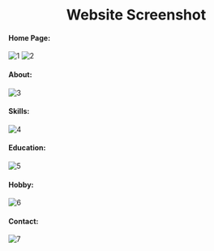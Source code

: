 <h1 align="center"><b> Website Screenshot</b></h1>


<h4 align="left"><b>Home Page:</b></h4>

![1](https://github.com/nusrulnakibnahid/My_Portfolio_Website/assets/105875914/1e3e3eb6-52c5-45a1-b878-21b495cf4129)
![2](https://github.com/nusrulnakibnahid/My_Portfolio_Website/assets/105875914/f9b6dcac-35c2-4d66-8836-c6efd8ceaf67)



<h4 align="left"><b>About:</b></h4>

![3](https://github.com/nusrulnakibnahid/My_Portfolio_Website/assets/105875914/502e6c57-21a2-4a8a-a688-63b8fe14caa7)



<h4 align="left" ><b>Skills:</b></h4>

![4](https://github.com/nusrulnakibnahid/My_Portfolio_Website/assets/105875914/af568b73-5643-424a-a463-bd7161ff2610)



<h4 align="left"><b>Education:</b></h4>

![5](https://github.com/nusrulnakibnahid/My_Portfolio_Website/assets/105875914/6e2d9e19-6c6c-4c93-85a0-b8568846332c)



<h4 align="left"><b>Hobby:</b></h4>

![6](https://github.com/nusrulnakibnahid/My_Portfolio_Website/assets/105875914/11ecddc7-d6d3-4a1f-b11d-7cd9b9f6d27e)


<h4 align="left" color="blue"><b>Contact:</b></h4>

![7](https://github.com/nusrulnakibnahid/My_Portfolio_Website/assets/105875914/d3b40745-ac33-46ea-a465-5e7b2dc96b8a)
